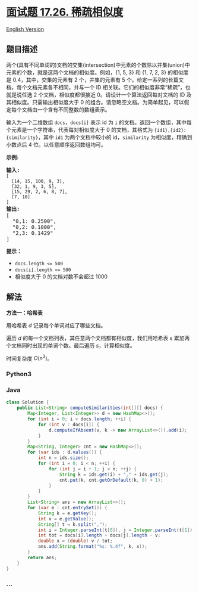 # [面试题 17.26. 稀疏相似度](https://leetcode.cn/problems/sparse-similarity-lcci)

[English Version](/lcci/17.26.Sparse%20Similarity/README_EN.md)

## 题目描述

<!-- 这里写题目描述 -->
<p>两个(具有不同单词的)文档的交集(intersection)中元素的个数除以并集(union)中元素的个数，就是这两个文档的相似度。例如，{1, 5, 3} 和 {1, 7, 2, 3} 的相似度是 0.4，其中，交集的元素有 2 个，并集的元素有 5 个。给定一系列的长篇文档，每个文档元素各不相同，并与一个 ID 相关联。它们的相似度非常&ldquo;稀疏&rdquo;，也就是说任选 2 个文档，相似度都很接近 0。请设计一个算法返回每对文档的 ID 及其相似度。只需输出相似度大于 0 的组合。请忽略空文档。为简单起见，可以假定每个文档由一个含有不同整数的数组表示。</p>
<p>输入为一个二维数组 <code>docs</code>，<code>docs[i]</code>&nbsp;表示&nbsp;id 为 <code>i</code> 的文档。返回一个数组，其中每个元素是一个字符串，代表每对相似度大于 0 的文档，其格式为 <code>{id1},{id2}: {similarity}</code>，其中 <code>id1</code> 为两个文档中较小的 id，<code>similarity</code> 为相似度，精确到小数点后 4 位。以任意顺序返回数组均可。</p>
<p><strong>示例:</strong></p>
<pre><strong>输入:</strong> 
<code>[
&nbsp; [14, 15, 100, 9, 3],
&nbsp; [32, 1, 9, 3, 5],
&nbsp; [15, 29, 2, 6, 8, 7],
&nbsp; [7, 10]
]</code>
<strong>输出:</strong>
[
&nbsp; &quot;0,1: 0.2500&quot;,
&nbsp; &quot;0,2: 0.1000&quot;,
&nbsp; &quot;2,3: 0.1429&quot;
]</pre>
<p><strong>提示：</strong></p>
<ul>
	<li><code>docs.length &lt;= 500</code></li>
	<li><code>docs[i].length &lt;= 500</code></li>
	<li>相似度大于 0 的文档对数不会超过 1000</li>
</ul>

## 解法

<!-- 这里可写通用的实现逻辑 -->

**方法一：哈希表**

用哈希表 $d$ 记录每个单词对应了哪些文档。

遍历 $d$ 的每一个文档列表，其任意两个文档都有相似度，我们用哈希表 $s$ 累加两个文档同时出现的单词个数。最后遍历 $s$，计算相似度。

时间复杂度 $O(n^3)$。

<!-- tabs:start -->

### **Python3**

<!-- 这里可写当前语言的特殊实现逻辑 -->



### **Java**

<!-- 这里可写当前语言的特殊实现逻辑 -->

```java
class Solution {
    public List<String> computeSimilarities(int[][] docs) {
        Map<Integer, List<Integer>> d = new HashMap<>();
        for (int i = 0; i < docs.length; ++i) {
            for (int v : docs[i]) {
                d.computeIfAbsent(v, k -> new ArrayList<>()).add(i);
            }
        }
        Map<String, Integer> cnt = new HashMap<>();
        for (var ids : d.values()) {
            int n = ids.size();
            for (int i = 0; i < n; ++i) {
                for (int j = i + 1; j < n; ++j) {
                    String k = ids.get(i) + "," + ids.get(j);
                    cnt.put(k, cnt.getOrDefault(k, 0) + 1);
                }
            }
        }
        List<String> ans = new ArrayList<>();
        for (var e : cnt.entrySet()) {
            String k = e.getKey();
            int v = e.getValue();
            String[] t = k.split(",");
            int i = Integer.parseInt(t[0]), j = Integer.parseInt(t[1]);
            int tot = docs[i].length + docs[j].length - v;
            double x = (double) v / tot;
            ans.add(String.format("%s: %.4f", k, x));
        }
        return ans;
    }
}
```









### **...**

```

```


